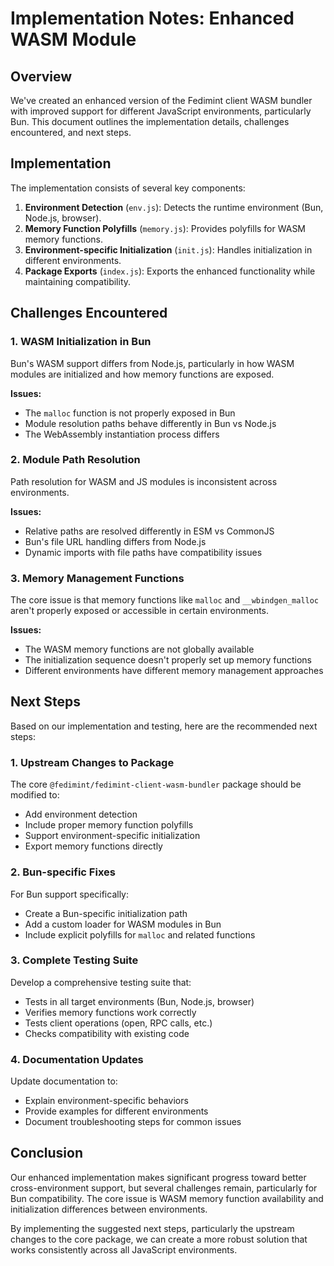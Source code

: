# Implementation Notes: Enhanced WASM Module

## Overview

We've created an enhanced version of the Fedimint client WASM bundler with improved support for different JavaScript environments, particularly Bun. This document outlines the implementation details, challenges encountered, and next steps.

## Implementation

The implementation consists of several key components:

1. **Environment Detection** (`env.js`): Detects the runtime environment (Bun, Node.js, browser).
2. **Memory Function Polyfills** (`memory.js`): Provides polyfills for WASM memory functions.
3. **Environment-specific Initialization** (`init.js`): Handles initialization in different environments.
4. **Package Exports** (`index.js`): Exports the enhanced functionality while maintaining compatibility.

## Challenges Encountered

### 1. WASM Initialization in Bun

Bun's WASM support differs from Node.js, particularly in how WASM modules are initialized and how memory functions are exposed.

**Issues:**

- The `malloc` function is not properly exposed in Bun
- Module resolution paths behave differently in Bun vs Node.js
- The WebAssembly instantiation process differs

### 2. Module Path Resolution

Path resolution for WASM and JS modules is inconsistent across environments.

**Issues:**

- Relative paths are resolved differently in ESM vs CommonJS
- Bun's file URL handling differs from Node.js
- Dynamic imports with file paths have compatibility issues

### 3. Memory Management Functions

The core issue is that memory functions like `malloc` and `__wbindgen_malloc` aren't properly exposed or accessible in certain environments.

**Issues:**

- The WASM memory functions are not globally available
- The initialization sequence doesn't properly set up memory functions
- Different environments have different memory management approaches

## Next Steps

Based on our implementation and testing, here are the recommended next steps:

### 1. Upstream Changes to Package

The core `@fedimint/fedimint-client-wasm-bundler` package should be modified to:

- Add environment detection
- Include proper memory function polyfills
- Support environment-specific initialization
- Export memory functions directly

### 2. Bun-specific Fixes

For Bun support specifically:

- Create a Bun-specific initialization path
- Add a custom loader for WASM modules in Bun
- Include explicit polyfills for `malloc` and related functions

### 3. Complete Testing Suite

Develop a comprehensive testing suite that:

- Tests in all target environments (Bun, Node.js, browser)
- Verifies memory functions work correctly
- Tests client operations (open, RPC calls, etc.)
- Checks compatibility with existing code

### 4. Documentation Updates

Update documentation to:

- Explain environment-specific behaviors
- Provide examples for different environments
- Document troubleshooting steps for common issues

## Conclusion

Our enhanced implementation makes significant progress toward better cross-environment support, but several challenges remain, particularly for Bun compatibility. The core issue is WASM memory function availability and initialization differences between environments.

By implementing the suggested next steps, particularly the upstream changes to the core package, we can create a more robust solution that works consistently across all JavaScript environments.
